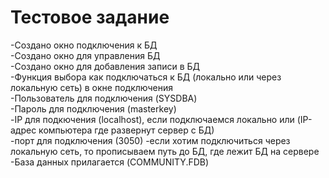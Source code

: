 # Тестовое задание </br>
-Создано окно подключения к БД </br>
-Создано окно для управления БД</br>
-Создано окно для добавления записи в БД</br>
-Функция выбора как подключаться к БД (локально или через локальную сеть) в окне подключения</br>
-Пользователь для подключения (SYSDBA)</br>
-Пароль для подключения (masterkey)</br>
-IP для подкючения (localhost), если подключаемся локально или (IP-адрес компьютера где развернут сервер с БД)</br>
-порт для подключения (3050)
-если хотим подключиться через локальную сеть, то прописываем путь до БД, где лежит БД на сервере</br>
-База данных прилагается (COMMUNITY.FDB)</br>

